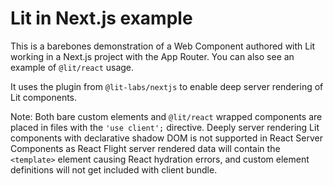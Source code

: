 # Lit in Next.js example

This is a barebones demonstration of a Web Component authored with Lit working
in a Next.js project with the App Router. You can also see an example of `@lit/react` usage.

It uses the plugin from `@lit-labs/nextjs` to enable deep server rendering of
Lit components.

Note: Both bare custom elements and `@lit/react` wrapped components are placed in files with the `'use client';` directive. Deeply server rendering Lit components with declarative shadow DOM is not supported in React Server Components as React Flight server rendered data will contain the `<template>` element causing React hydration errors, and custom element definitions will not get included with client bundle.

